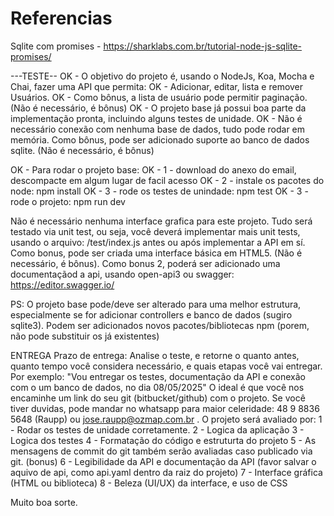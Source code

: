 # Referencias
Sqlite com promises - https://sharklabs.com.br/tutorial-node-js-sqlite-promises/


---TESTE--
OK - O objetivo do projeto é, usando o NodeJs, Koa, Mocha e Chai, fazer uma API que permita:
OK - Adicionar, editar, lista e remover Usuários. 
OK - Como bônus, a lista de usuário pode permitir paginação. (Não é necessário, é bônus)
OK - O projeto base já possui boa parte da implementação pronta, incluindo alguns testes de unidade.
OK - Não é necessário conexão com nenhuma base de dados, tudo pode rodar em memória. Como bônus, pode ser adicionado suporte ao banco de dados sqlite. (Não é necessário, é bônus)

OK - Para rodar o projeto base:
OK - 1 - download do anexo do email, descompacte em algum lugar de facil acesso
OK - 2 - instale os pacotes do node: npm install 
OK - 3 - rode os testes de unindade: npm test
OK - 3 - rode o projeto: npm run dev

Não é necessário nenhuma interface grafica para este projeto. Tudo será testado via unit test, ou seja, você deverá implementar mais unit tests, usando o arquivo: /test/index.js antes ou após  implementar a API em sí.
Como bonus, pode ser criada uma interface básica em HTML5. (Não é necessário, é bônus).
Como bonus 2, poderá ser adicionado uma documentaçãod a api, usando open-api3 ou swagger: https://editor.swagger.io/

PS: O projeto base pode/deve ser alterado para uma melhor estrutura, especialmente se for adicionar controllers e banco de dados (sugiro sqlite3).
Podem ser adicionados novos pacotes/bibliotecas npm (porem, não pode substituir os já existentes)

ENTREGA
Prazo de entrega: Analise o teste, e retorne o quanto antes, quanto tempo você considera necessário, e quais etapas você vai entregar.
Por exemplo: "Vou entregar os testes, documentação da API e conexão com o um banco de dados, no dia 08/05/2025"
O ideal é que você nos encaminhe um link do seu git (bitbucket/github) com o projeto.
Se você tiver duvidas, pode mandar no whatsapp para maior celeridade: 48 9 8836 5648 (Raupp) ou jose.raupp@ozmap.com.br . 
O projeto será avaliado por:
1 - Rodar os testes de unidade corretamente.
2 - Logica da aplicação
3 - Logica dos testes
4 - Formatação do código e estruturta do projeto
5 - As mensagens de commit do git também serão avaliadas caso publicado via git. (bonus)
6 - Legibilidade da API e documentação da API (favor salvar o aquivo de api, como api.yaml dentro da raiz do projeto)
7 - Interface gráfica (HTML ou biblioteca)
8 - Beleza (UI/UX) da interface, e uso de CSS

Muito boa sorte.